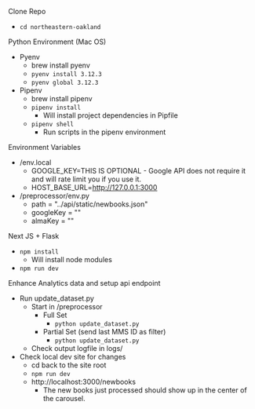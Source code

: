 Clone Repo
- `cd northeastern-oakland`

Python Environment (Mac OS)
- Pyenv
  - brew install pyenv
  - `pyenv install 3.12.3`
  - `pyenv global 3.12.3`
- Pipenv
  - brew install pipenv
  - `pipenv install`
    - Will install project dependencies in Pipfile
  - `pipenv shell`
    - Run scripts in the pipenv environment

Environment Variables
- /env.local
  - GOOGLE_KEY=THIS IS OPTIONAL - Google API does not require it and will rate limit you if you use it.
  - HOST_BASE_URL=http://127.0.0.1:3000
- /preprocessor/env.py
  - path = "../api/static/newbooks.json"
  - googleKey = ""
  - almaKey = ""

Next JS + Flask
- `npm install`
  - Will install node modules
- `npm run dev`

Enhance Analytics data and setup api endpoint
   - Run update_dataset.py
     - Start in /preprocessor
       - Full Set
         - `python update_dataset.py`
       - Partial Set (send last MMS ID as filter)
         - `python update_dataset.py`
     - Check output logfile in logs/
   - Check local dev site for changes
     - cd back to the site root
     - `npm run dev`
     - http://localhost:3000/newbooks
       - The new books just processed should show up in the center of the carousel.
